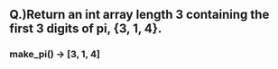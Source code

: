 ## Q.)Return an int array length 3 containing the first 3 digits of pi, {3, 1, 4}.

### make_pi() → [3, 1, 4]
